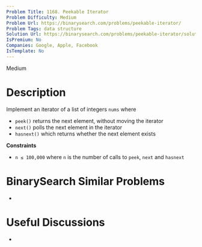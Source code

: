 ```yaml
---
Problem Title: 1168. Peekable Iterator
Problem Difficulty: Medium
Problem Url: https://binarysearch.com/problems/peekable-iterator/
Problem Tags: data structure
Solution Url: https://binarysearch.com/problems/peekable-iterator/solutions/
IsPremium: No
Companies: Google, Apple, Facebook
IsTemplate: No
---
```


<span style="color: ;">Medium</span>

# Description

Implement an iterator of a list of integers `nums` where

- `peek()` returns the next element, without moving the iterator
- `next()` polls the next element in the iterator
- `hasnext()` which returns whether the next element exists

**Constraints**
- `n ≤ 100,000` where `n` is the number of calls to `peek`, `next` and `hasnext`

# BinarySearch Similar Problems

- []()

# Useful Discussions

- []()
